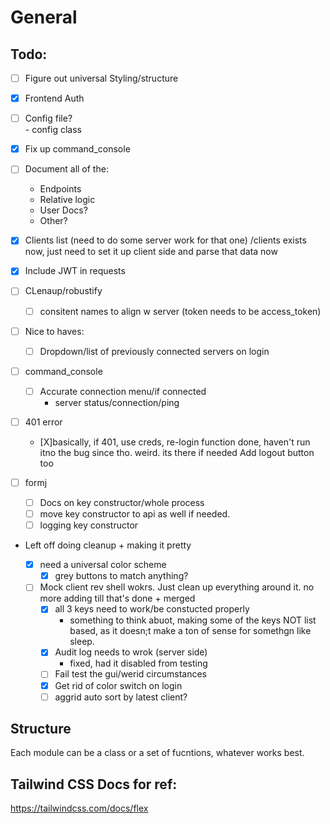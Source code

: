 # General


## Todo:
- [ ] Figure out universal Styling/structure
- [X] Frontend Auth
- [ ] Config file?  
        - config class
- [X] Fix up command_console
- [ ] Document all of the:
    - Endpoints
    - Relative logic
    - User Docs?
    - Other?

- [X] Clients list (need to do some server work for that one)
    /clients exists now, just need to set it up client side and parse that data now
- [X] Include JWT in requests

- [ ] CLenaup/robustify
    - [ ] consitent names to align w server (token needs to be access_token)

- [ ] Nice to haves:
    - [ ] Dropdown/list of previously connected servers on login


- [ ] command_console
    - [ ] Accurate connection menu/if connected
        - server status/connection/ping 

- [ ] 401 error
    - [X]basically, if 401, use creds, re-login
        function done, haven't run itno the bug since tho. weird. its there if needed
    Add logout button too


- [ ] formj
    - [ ] Docs on key constructor/whole process
    - [ ] move key constructor to api as well if needed.
    - [ ] logging key constructor

- Left off doing cleanup + making it pretty
 
    - [X] need a universal color scheme
        - [X] grey buttons to match anything?

    - [ ] Mock client rev shell wokrs. Just clean up everything around it. no more adding till
    that's done + merged
        - [X] all 3 keys need to work/be constucted properly
            - something to think abuot, making some of the keys NOT list based, as it doesn;t make a ton of sense for somethgn like sleep.
        - [X] Audit log needs to wrok (server side)
            - fixed, had it disabled from testing
        - [ ] Fail test the gui/werid circumstances
        - [X] Get rid of color switch on login
        - [ ] aggrid auto sort by latest client?

## Structure

Each module can be a class or a set of fucntions, whatever works best. 

## Tailwind CSS Docs for ref:

https://tailwindcss.com/docs/flex

